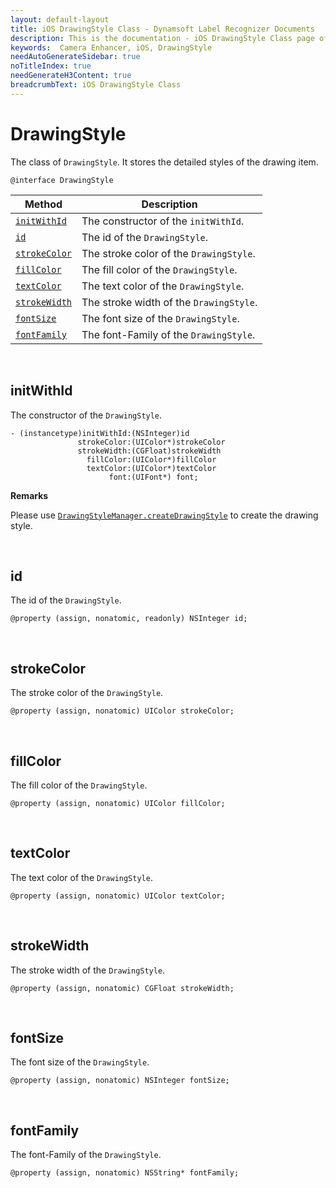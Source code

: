 ```yaml
---
layout: default-layout
title: iOS DrawingStyle Class - Dynamsoft Label Recognizer Documents
description: This is the documentation - iOS DrawingStyle Class page of Dynamsoft Camera Enhancer.
keywords:  Camera Enhancer, iOS, DrawingStyle
needAutoGenerateSidebar: true
noTitleIndex: true
needGenerateH3Content: true
breadcrumbText: iOS DrawingStyle Class
---
```


# DrawingStyle

The class of `DrawingStyle`. It stores the detailed styles of the drawing item.

```objc
@interface DrawingStyle 
```

| Method | Description |
| ------ | ----------- |
| [`initWithId`](#initwithid) | The constructor of the `initWithId`. |
| [`id`](#id) | The id of the `DrawingStyle`. |
| [`strokeColor`](#strokecolor) | The stroke color of the `DrawingStyle`. |
| [`fillColor`](#fillcolor) | The fill color of the `DrawingStyle`. |
| [`textColor`](#textcolor) | The text color of the `DrawingStyle`. |
| [`strokeWidth`](#strokewidth) | The stroke width of the `DrawingStyle`. |
| [`fontSize`](#fontsize) | The font size of the `DrawingStyle`. |
| [`fontFamily`](#fontfamily) | The font-Family of the `DrawingStyle`. |

&nbsp;

## initWithId

The constructor of the `DrawingStyle`.

```objc
- (instancetype)initWithId:(NSInteger)id
               strokeColor:(UIColor*)strokeColor
               strokeWidth:(CGFloat)strokeWidth
                 fillColor:(UIColor*)fillColor
                 textColor:(UIColor*)textColor
                      font:(UIFont*) font;
```

**Remarks**

Please use [`DrawingStyleManager.createDrawingStyle`](drawingstylemanager.md#createdrawingstyle) to create the drawing style.

&nbsp;

## id

The id of the `DrawingStyle`.

```objc
@property (assign, nonatomic, readonly) NSInteger id;
```

&nbsp;

## strokeColor

The stroke color of the `DrawingStyle`.

```objc
@property (assign, nonatomic) UIColor strokeColor;
```

&nbsp;

## fillColor

The fill color of the `DrawingStyle`.

```objc
@property (assign, nonatomic) UIColor fillColor;
```

&nbsp;

## textColor

The text color of the `DrawingStyle`.

```objc
@property (assign, nonatomic) UIColor textColor;
```

&nbsp;

## strokeWidth

The stroke width of the `DrawingStyle`.

```objc
@property (assign, nonatomic) CGFloat strokeWidth;
```

&nbsp;

## fontSize

The font size of the `DrawingStyle`.

```objc
@property (assign, nonatomic) NSInteger fontSize;
```

&nbsp;

## fontFamily

The font-Family of the `DrawingStyle`.

```objc
@property (assign, nonatomic) NSString* fontFamily;
```
